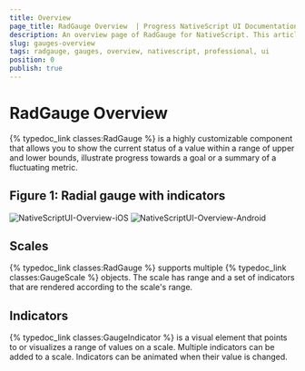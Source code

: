 ```yaml
---
title: Overview
page_title: RadGauge Overview  | Progress NativeScript UI Documentation
description: An overview page of RadGauge for NativeScript. This article explains the most important things you need to know before using RadGauge.
slug: gauges-overview
tags: radgauge, gauges, overview, nativescript, professional, ui
position: 0
publish: true
---
```


# RadGauge Overview

{% typedoc_link classes:RadGauge %} is a highly customizable component that allows you to show the current status of a value within a range of upper and lower bounds, illustrate progress towards a goal or a summary of a fluctuating metric.

## Figure 1: Radial gauge with indicators

![NativeScriptUI-Overview-iOS](../../img/ns_ui/gauges-gettingstarted-ios.png "RadRadialGauge in iOS") ![NativeScriptUI-Overview-Android](../../img/ns_ui/gauges-gettingstarted-android.png "RadRadialGauge in Android")

## Scales

{% typedoc_link classes:RadGauge %} supports multiple {% typedoc_link classes:GaugeScale %} objects. The scale has range and a set of indicators that are rendered according to the scale's range.

## Indicators

{% typedoc_link classes:GaugeIndicator %} is a visual element that points to or visualizes a range of values on a scale. Multiple indicators can be added to a scale. Indicators can be animated when their value is changed.
